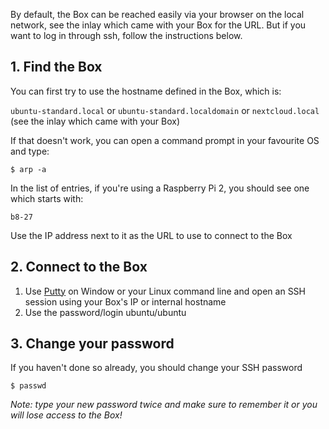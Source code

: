 By default, the Box can be reached easily via your browser on the local network, see the inlay which came with your Box for the URL. But if you want to log in through ssh, follow the instructions below.

## 1. Find the Box

You can first try to use the hostname defined in the Box, which is:

`ubuntu-standard.local` or `ubuntu-standard.localdomain` or `nextcloud.local` (see the inlay which came with your Box)

If that doesn't work, you can open a command prompt in your favourite OS and type:

`$ arp -a`

In the list of entries, if you're using a Raspberry Pi 2, you should see one which starts with:

`b8-27`

Use the IP address next to it as the URL to use to connect to the Box

## 2. Connect to the Box

1. Use [Putty](http://www.chiark.greenend.org.uk/~sgtatham/putty/) on Window or your Linux command line and open an SSH session using your Box's IP or internal hostname
1. Use the password/login ubuntu/ubuntu

## 3. Change your password

If you haven't done so already, you should change your SSH password

`$ passwd`

*Note: type your new password twice and make sure to remember it or you will lose access to the Box!*